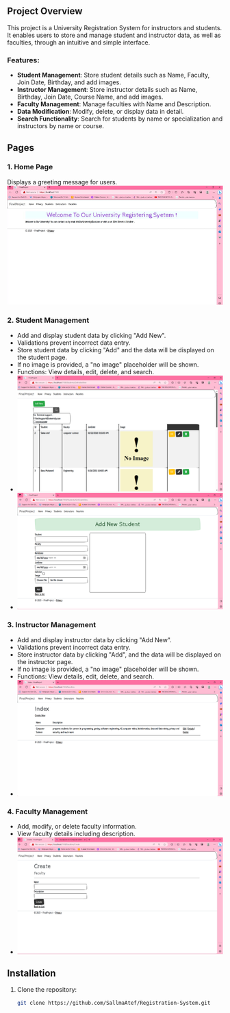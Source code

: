 ## Project Overview

This project is a University Registration System for instructors and students. It enables users to store and manage student and instructor data, as well as faculties, through an intuitive and simple interface.

### Features:
- **Student Management**: Store student details such as Name, Faculty, Join Date, Birthday, and add images.
- **Instructor Management**: Store instructor details such as Name, Birthday, Join Date, Course Name, and add images.
- **Faculty Management**: Manage faculties with Name and Description.
- **Data Modification**: Modify, delete, or display data in detail.
- **Search Functionality**: Search for students by name or specialization and instructors by name or course.

## Pages

### 1. Home Page
Displays a greeting message for users.
![Home](https://github.com/SallmaAtef/Registration-System/blob/main/image.png)


### 2. Student Management
- Add and display student data by clicking "Add New".
- Validations prevent incorrect data entry.
- Store student data by clicking "Add" and the data will be displayed on the student page.
- If no image is provided, a "no image" placeholder will be shown.
- Functions: View details, edit, delete, and search.
- ![Registration](https://github.com/SallmaAtef/Registration-System/blob/main/image%20(1).png)
- ![Registration](https://github.com/SallmaAtef/Registration-System/blob/main/image%20(2).png)

### 3. Instructor Management
- Add and display instructor data by clicking "Add New".
- Validations prevent incorrect data entry.
- Store instructor data by clicking "Add", and the data will be displayed on the instructor page.
- If no image is provided, a "no image" placeholder will be shown.
- Functions: View details, edit, delete, and search.
- ![Index](https://github.com/SallmaAtef/Registration-System/blob/main/image%20(4).png)

### 4. Faculty Management
- Add, modify, or delete faculty information.
- View faculty details including description.
- ![Faculty](https://github.com/SallmaAtef/Registration-System/blob/main/image%20(5).png)
## Installation
1. Clone the repository:  
   ```bash
   git clone https://github.com/SallmaAtef/Registration-System.git
